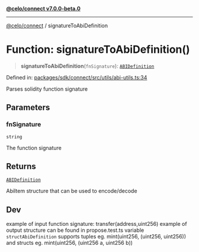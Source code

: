 [**@celo/connect v7.0.0-beta.0**](../README.md)

***

[@celo/connect](../globals.md) / signatureToAbiDefinition

# Function: signatureToAbiDefinition()

> **signatureToAbiDefinition**(`fnSignature`): [`ABIDefinition`](../interfaces/ABIDefinition.md)

Defined in: [packages/sdk/connect/src/utils/abi-utils.ts:34](https://github.com/celo-org/developer-tooling/blob/master/packages/sdk/connect/src/utils/abi-utils.ts#L34)

Parses solidity function signature

## Parameters

### fnSignature

`string`

The function signature

## Returns

[`ABIDefinition`](../interfaces/ABIDefinition.md)

AbiItem structure that can be used to encode/decode

## Dev

example of input function signature: transfer(address,uint256)
example of output structure can be found in propose.test.ts variable `structAbiDefinition`
supports tuples eg. mint(uint256, (uint256, uint256))
and structs eg. mint(uint256, (uint256 a, uint256 b))
